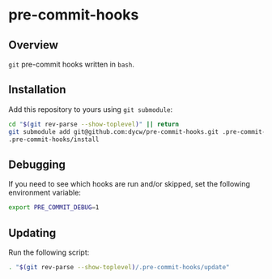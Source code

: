 # pre-commit-hooks

## Overview

`git` pre-commit hooks written in `bash`.

## Installation

Add this repository to yours using `git submodule`:

```bash
cd "$(git rev-parse --show-toplevel)" || return
git submodule add git@github.com:dycw/pre-commit-hooks.git .pre-commit-hooks
.pre-commit-hooks/install
```

## Debugging

If you need to see which hooks are run and/or skipped, set the following environment variable:

```bash
export PRE_COMMIT_DEBUG=1
```

## Updating

Run the following script:

```bash
. "$(git rev-parse --show-toplevel)/.pre-commit-hooks/update"
```



